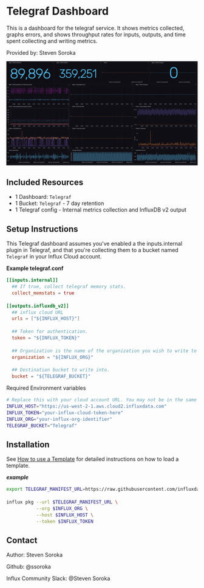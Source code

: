 # Telegraf Dashboard

This is a dashboard for the telegraf service. It shows metrics collected, graphs errors, and shows throughput rates for inputs, outputs, and time spent collecting and writing metrics.

Provided by: Steven Soroka

![Telegraf Dashboard Screenshot](telegraf-dashboard.png)

## Included Resources

- 1 Dashboard: `Telegraf`
- 1 Bucket: `Telegraf` - 7 day retention
- 1 Telegraf config - Internal metrics collection and InfluxDB v2 output

## Setup Instructions

This Telegraf dashboard assumes you've enabled a the inputs.internal plugin in Telegraf, and that you're collecting them to a bucket named `Telegraf` in your Influx Cloud account. 

**Example telegraf.conf**

```toml
[[inputs.internal]]
  ## If true, collect telegraf memory stats.
  collect_memstats = true

[[outputs.influxdb_v2]]	
  ## influx cloud URL
  urls = ["${INFLUX_HOST}"]

  ## Token for authentication.
  token = "${INFLUX_TOKEN}"

  ## Organization is the name of the organization you wish to write to
  organization = "${INFLUX_ORG}"

  ## Destination bucket to write into.
  bucket = "${TELEGRAF_BUCKET}"
```

Required Environment variables

```sh
# Replace this with your cloud account URL. You may not be in the same region
INFLUX_HOST="https://us-west-2-1.aws.cloud2.influxdata.com"
INFLUX_TOKEN="your-influx-cloud-token-here"
INFLUX_ORG="your-influx-org-identifier"
TELEGRAF_BUCKET="Telegraf"
```

## Installation

See [How to use a Template](../docs/use_a_template.md) for detailed instructions on how to load a template.

___example___

```sh
export TELEGRAF_MANIFEST_URL=https://raw.githubusercontent.com/influxdata/community-templates/master/telegraf/manifest.yml

influx pkg --url $TELEGRAF_MANIFEST_URL \
           --org $INFLUX_ORG \
           --host $INFLUX_HOST \
           --token $INFLUX_TOKEN
```

## Contact

Author: Steven Soroka

Github: @ssoroka

Influx Community Slack: @Steven Soroka